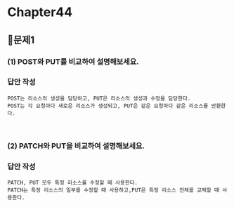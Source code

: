 # Chapter44
## 📌문제1

### (1) POST와 PUT를 비교하여 설명해보세요.
### 답안 작성
```
POST는 리소스의 생성을 담당하고, PUT은 리소스의 생성과 수정을 담당한다.
POST는 각 요청마다 새로은 리소스가 생성되고, PUT은 같은 요청마다 같은 리소스를 반환한다.
```
<br>

### (2) PATCH와 PUT을 비교하여 설명해보세요.
### 답안 작성
```
PATCH, PUT 모두 특정 리소스를 수정할 때 사용한다.
PATCH는 특정 리소스의 일부를 수정할 때 사용하고,PUT은 특정 리소스 전체를 교체할 때 사용한다.
```

<br>
